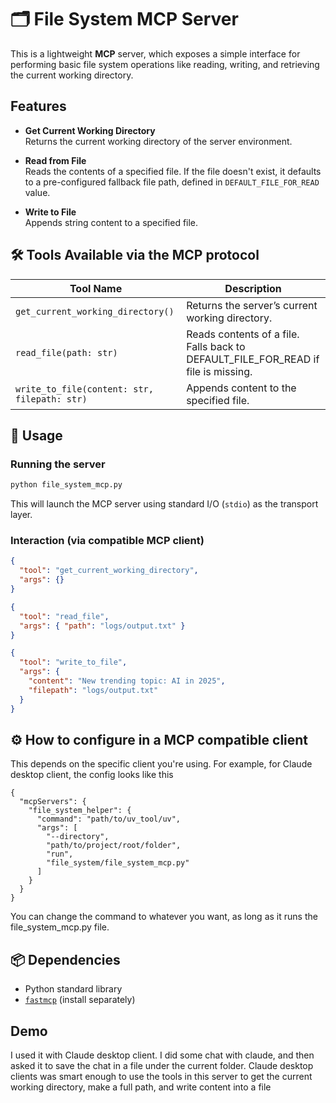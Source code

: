 
# 🗂️ File System MCP Server

This is a lightweight **MCP** server, which exposes a simple interface for performing basic file system operations like reading, writing, and retrieving the current working directory.

## Features

- **Get Current Working Directory**  
  Returns the current working directory of the server environment.

- **Read from File**  
  Reads the contents of a specified file. If the file doesn't exist, it defaults to a pre-configured fallback file path, defined in `DEFAULT_FILE_FOR_READ` value.

- **Write to File**  
  Appends string content to a specified file.


## 🛠️ Tools Available via the MCP protocol

| Tool Name                        | Description |
|----------------------------------|-------------|
| `get_current_working_directory()` | Returns the server’s current working directory. |
| `read_file(path: str)`            | Reads contents of a file. Falls back to DEFAULT_FILE_FOR_READ if file is missing. |
| `write_to_file(content: str, filepath: str)` | Appends content to the specified file. |

## 🧪 Usage

### Running the server

```bash
python file_system_mcp.py
```
This will launch the MCP server using standard I/O (`stdio`) as the transport layer.

### Interaction (via compatible MCP client)

```json
{
  "tool": "get_current_working_directory",
  "args": {}
}
```

```json
{
  "tool": "read_file",
  "args": { "path": "logs/output.txt" }
}
```

```json
{
  "tool": "write_to_file",
  "args": {
    "content": "New trending topic: AI in 2025",
    "filepath": "logs/output.txt"
  }
}
```

## ⚙️ How to configure in a MCP compatible client

This depends on the specific client you're using. For example, for Claude desktop client, the config looks like
this

```
{
  "mcpServers": {
    "file_system_helper": {
      "command": "path/to/uv_tool/uv",
      "args": [
        "--directory",
        "path/to/project/root/folder",
        "run",
        "file_system/file_system_mcp.py"
      ]
    }
  }
}
```
You can change the command to whatever you want, as long as it runs the file_system_mcp.py file.


## 📦 Dependencies

- Python standard library
- [`fastmcp`](https://pypi.org/project/fastmcp/) (install separately)

## Demo

I used it with Claude desktop client. I did some chat with claude, and then asked it to save the chat in a file under the current folder. Claude desktop clients was smart enough to use the tools in this server to get the current working directory, make a full path, and write content into a file

